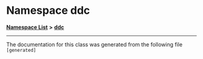 

# Namespace ddc



[**Namespace List**](namespaces.md) **>** [**ddc**](namespaceddc.md)







































































------------------------------
The documentation for this class was generated from the following file `[generated]`

